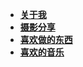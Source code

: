 <!--
 * @Descripttion: 
 * @version: 
 * @Author: sucksonaboutme/my.md
 * @Date: 2019-04-23 12:26:10
 * @LastEditors  : suckson
 * @LastEditTime : 2020-01-17 22:13:17
 -->
- [**关于我**](aboutme/my.md)
- [**摄影分享**](aboutme/mytakephoto.md)
- [**喜欢做的东西**](aboutme/myproject.md)
- [**喜欢的音乐**](aboutme/mymusic.md)